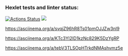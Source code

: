 ### Hexlet tests and linter status:
[![Actions Status](https://github.com/Vitmann/php-project-lvl1/workflows/hexlet-check/badge.svg)](https://github.com/Vitmann/php-project-lvl1/actions)
<a href="https://codeclimate.com/github/Vitmann/php-project-lvl1/maintainability"><img src="https://api.codeclimate.com/v1/badges/f7da0a2ef388e27bd07e/maintainability" /></a>


https://asciinema.org/a/svqjZ96hR8Ts01pmOJJZw3nl9

https://asciinema.org/a/KTc3Yl2lD1kzNc829K5DzYgRP

https://asciinema.org/a/tebV3TLSOpHTrkdNMAshvmz5e 